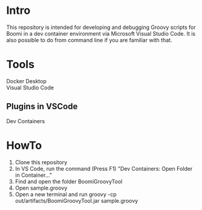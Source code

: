 # Intro
This repository is intended for developing and debugging Groovy scripts for Boomi in a dev container environment via Microsoft Visual Studio Code. 
It is also possible to do from command line if you are familiar with that. 

# Tools
Docker Desktop  
Visual Studio Code

## Plugins in VSCode
Dev Containers

# HowTo
1. Clone this repository
2. In VS Code, run the command (Press F1) "Dev Containers: Open Folder in Container..."
3. Find and open the folder BoomiGroovyTool
4. Open sample.groovy
5. Open a new terminal and run groovy -cp out/artifacts/BoomiGroovyTool.jar sample.groovy
